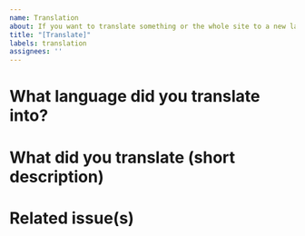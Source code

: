 ```yaml
---
name: Translation
about: If you want to translate something or the whole site to a new language
title: "[Translate]"
labels: translation
assignees: ''
---
```

# What language did you translate into?

# What did you translate (short description)

# Related issue(s)
